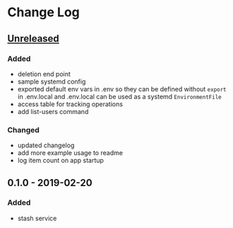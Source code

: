 # Change Log

## [Unreleased]
### Added
- deletion end point
- sample systemd config
- exported default env vars in .env so they can be defined without `export`
  in .env.local and .env.local can be used as a systemd `EnvironmentFile`
- access table for tracking operations
- add list-users command

### Changed
- updated changelog
- add more example usage to readme
- log item count on app startup

## 0.1.0 - 2019-02-20
### Added
- stash service

[Unreleased]: https://github.com/your-name/stash/compare/0.1.0...HEAD
[0.2.0]: https://github.com/your-name/stash/compare/0.1.0...0.2.0
